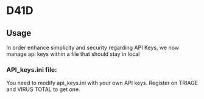 # D41D

## Usage 

In order enhance simplicity and security regarding API Keys, we now manage api keys within a file that should stay in local 

### API_keys.ini file:

You need to modify api_keys.ini with your own API keys. Register on TRIAGE and VIRUS TOTAL to get one. 

